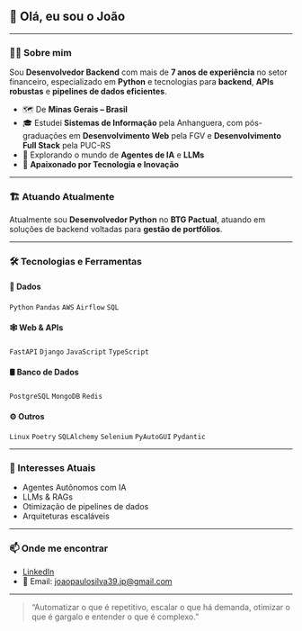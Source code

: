## 👋 Olá, eu sou o João

---

### 👨‍💻 Sobre mim
Sou **Desenvolvedor Backend** com mais de **7 anos de experiência** no setor financeiro, especializado em **Python** e tecnologias para **backend**, **APIs robustas** e **pipelines de dados eficientes**.

- 🗺️ De **Minas Gerais – Brasil**
- 🎓 Estudei **Sistemas de Informação** pela Anhanguera, com pós-graduações em **Desenvolvimento Web** pela FGV e **Desenvolvimento Full Stack** pela PUC-RS
- 🤖 Explorando o mundo de **Agentes de IA** e **LLMs**
- 🚀 **Apaixonado por Tecnologia e Inovação**

---

### 🏗️ Atuando Atualmente

Atualmente sou **Desenvolvedor Python** no **BTG Pactual**, atuando em soluções de backend voltadas para **gestão de portfólios**.

---

### 🛠️ Tecnologias e Ferramentas

#### 💾 Dados
`Python` `Pandas` `AWS` `Airflow` `SQL` 

#### 🕸️ Web & APIs
`FastAPI` `Django` `JavaScript` `TypeScript`

#### 🛢️ Banco de Dados
`PostgreSQL` `MongoDB` `Redis`

#### ⚙️ Outros
`Linux` `Poetry` `SQLAlchemy` `Selenium` `PyAutoGUI` `Pydantic`

---

### 🌱 Interesses Atuais

- Agentes Autônomos com IA
- LLMs & RAGs
- Otimização de pipelines de dados
- Arquiteturas escaláveis

---

### 📫 Onde me encontrar

- [LinkedIn](#https://www.linkedin.com/in/joao-rodriguess/)  
- 📧 Email: joaopaulosilva39.jp@gmail.com

---

> “Automatizar o que é repetitivo, escalar o que há demanda, otimizar o que é gargalo e entender o que é complexo.”
